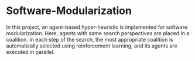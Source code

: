 # Software-Modularization
In this project, an agent-based hyper-heuristic is implemented for software modularization. Here, agents with same search perspectives are placed in a coalition. In each step of the search, the most appropriate coalition is automatically selected using reinforcement learning, and its agents are executed in parallel.
